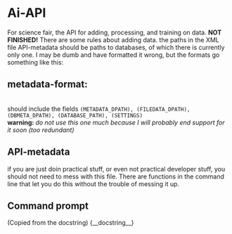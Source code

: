 # Ai-API
For science fair, the API for adding, processing, and training on data.
<b>NOT FINISHED!</b>
There are some rules about adding data.
the paths in the XML file API-metadata should be paths to databases, of which there is currently only one.
I may be dumb and have formatted it wrong, but the formats go something like this:

<p>
<H2>metadata-format:</H2>
<br/>
should include the fields <code>(METADATA_DPATH), (FILEDATA_DPATH), (DBMETA_DPATH), (DATABASE_PATH), (SETTINGS)</code><br/>
<b>warning: </b>
<i>do not use this one much because I will probably end support for it soon (too redundant)</i>
</p>

<p>
<h2>API-metadata</h2>
if you are just doin practical stuff, or even not practical developer stuff, you should not need to mess with this file. There are functions in the command line that let you do this without the trouble of messing it up.
</p>

<p>
<h2>Command prompt</h2>
(Copied from the docstring)
{__docstring__}
</p>
